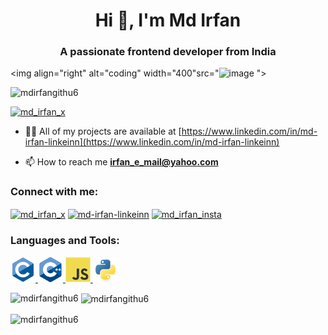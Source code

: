 <h1 align="center">Hi 👋, I'm Md Irfan</h1>
<h3 align="center">A passionate frontend developer from India</h3>

<img align="right" alt="coding" width="400"src="![image](https://github.com/user-attachments/assets/00f4b7e6-929d-4aed-a485-314605a6bfd4)
">

<p align="left"> <img src="https://komarev.com/ghpvc/?username=mdirfangithu6&label=Profile%20views&color=0e75b6&style=flat" alt="mdirfangithu6" /> </p>

<p align="left"> <a href="https://twitter.com/md_irfan_x" target="blank"><img src="https://img.shields.io/twitter/follow/md_irfan_x?logo=twitter&style=for-the-badge" alt="md_irfan_x" /></a> </p>

- 👨‍💻 All of my projects are available at [https://www.linkedin.com/in/md-irfan-linkeinn](https://www.linkedin.com/in/md-irfan-linkeinn)

- 📫 How to reach me **irfan_e_mail@yahoo.com**

<h3 align="left">Connect with me:</h3>
<p align="left">
<a href="https://twitter.com/md_irfan_x" target="blank"><img align="center" src="https://raw.githubusercontent.com/rahuldkjain/github-profile-readme-generator/master/src/images/icons/Social/twitter.svg" alt="md_irfan_x" height="30" width="40" /></a>
<a href="https://linkedin.com/in/md-irfan-linkeinn" target="blank"><img align="center" src="https://raw.githubusercontent.com/rahuldkjain/github-profile-readme-generator/master/src/images/icons/Social/linked-in-alt.svg" alt="md-irfan-linkeinn" height="30" width="40" /></a>
<a href="https://instagram.com/md_irfan_insta" target="blank"><img align="center" src="https://raw.githubusercontent.com/rahuldkjain/github-profile-readme-generator/master/src/images/icons/Social/instagram.svg" alt="md_irfan_insta" height="30" width="40" /></a>
</p>

<h3 align="left">Languages and Tools:</h3>
<p align="left"> <a href="https://www.cprogramming.com/" target="_blank" rel="noreferrer"> <img src="https://raw.githubusercontent.com/devicons/devicon/master/icons/c/c-original.svg" alt="c" width="40" height="40"/> </a> <a href="https://www.w3schools.com/cpp/" target="_blank" rel="noreferrer"> <img src="https://raw.githubusercontent.com/devicons/devicon/master/icons/cplusplus/cplusplus-original.svg" alt="cplusplus" width="40" height="40"/> </a> <a href="https://developer.mozilla.org/en-US/docs/Web/JavaScript" target="_blank" rel="noreferrer"> <img src="https://raw.githubusercontent.com/devicons/devicon/master/icons/javascript/javascript-original.svg" alt="javascript" width="40" height="40"/> </a> <a href="https://www.python.org" target="_blank" rel="noreferrer"> <img src="https://raw.githubusercontent.com/devicons/devicon/master/icons/python/python-original.svg" alt="python" width="40" height="40"/> </a> </p>

<p><img align="left" src="https://github-readme-stats.vercel.app/api/top-langs?username=mdirfangithu6&show_icons=true&locale=en&layout=compact" alt="mdirfangithu6" /></p>

<p>&nbsp;<img align="center" src="https://github-readme-stats.vercel.app/api?username=mdirfangithu6&show_icons=true&locale=en" alt="mdirfangithu6" /></p>

<p><img align="center" src="https://github-readme-streak-stats.herokuapp.com/?user=mdirfangithu6&" alt="mdirfangithu6" /></p>

